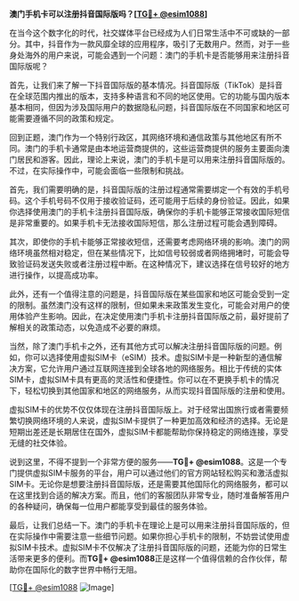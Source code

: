 **澳门手机卡可以注册抖音国际版吗？[[TG💪+ @esim1088](https://t.me/s/esim1088)]**

在当今这个数字化的时代，社交媒体平台已经成为人们日常生活中不可或缺的一部分。其中，抖音作为一款风靡全球的应用程序，吸引了无数用户。然而，对于一些身处海外的用户来说，可能会遇到一个问题：澳门的手机卡是否能够用来注册抖音国际版呢？

首先，让我们来了解一下抖音国际版的基本情况。抖音国际版（TikTok）是抖音在全球范围内推出的版本，支持多种语言和不同的地区使用。它的功能与国内版本基本相同，但因为涉及国际用户的数据隐私问题，抖音国际版在不同国家和地区可能需要遵循不同的政策和规定。

回到正题，澳门作为一个特别行政区，其网络环境和通信政策与其他地区有所不同。澳门的手机卡通常是由本地运营商提供的，这些运营商提供的服务主要面向澳门居民和游客。因此，理论上来说，澳门的手机卡是可以用来注册抖音国际版的。不过，在实际操作中，可能会面临一些限制和挑战。

首先，我们需要明确的是，抖音国际版的注册过程通常需要绑定一个有效的手机号码。这个手机号码不仅用于接收验证码，还可能用于后续的身份验证。因此，如果你选择使用澳门的手机卡注册抖音国际版，确保你的手机卡能够正常接收国际短信是非常重要的。如果手机卡无法接收国际短信，那么注册过程可能会遇到障碍。

其次，即使你的手机卡能够正常接收短信，还需要考虑网络环境的影响。澳门的网络环境虽然相对稳定，但在某些情况下，比如信号较弱或者网络拥堵时，可能会导致验证码发送失败或者注册过程中断。在这种情况下，建议选择在信号较好的地方进行操作，以提高成功率。

此外，还有一个值得注意的问题是，抖音国际版在某些国家和地区可能会受到一定的限制。虽然澳门没有这样的限制，但如果未来政策发生变化，可能会对用户的使用体验产生影响。因此，在决定使用澳门手机卡注册抖音国际版之前，最好提前了解相关的政策动态，以免造成不必要的麻烦。

当然，除了澳门手机卡之外，还有其他方式可以解决注册抖音国际版的问题。例如，你可以选择使用虚拟SIM卡（eSIM）技术。虚拟SIM卡是一种新型的通信解决方案，它允许用户通过互联网连接到全球各地的网络服务。相比于传统的实体SIM卡，虚拟SIM卡具有更高的灵活性和便捷性。你可以在不更换手机卡的情况下，轻松切换到其他国家和地区的网络服务，从而实现抖音国际版的注册和使用。

虚拟SIM卡的优势不仅仅体现在注册抖音国际版上。对于经常出国旅行或者需要频繁切换网络环境的人来说，虚拟SIM卡提供了一种更加高效和经济的选择。无论是短期出差还是长期居住在国外，虚拟SIM卡都能帮助你保持稳定的网络连接，享受无缝的社交体验。

说到这里，不得不提到一个非常方便的服务——**TG💪+ @esim1088**。这是一个专门提供虚拟SIM卡服务的平台，用户可以通过他们的官方网站轻松购买和激活虚拟SIM卡。无论你是想要注册抖音国际版，还是需要其他国际化的网络服务，都可以在这里找到合适的解决方案。而且，他们的客服团队非常专业，随时准备解答用户的各种疑问，确保每一位用户都能享受到最佳的服务体验。

最后，让我们总结一下。澳门的手机卡在理论上是可以用来注册抖音国际版的，但在实际操作中需要注意一些细节问题。如果你担心手机卡的限制，不妨尝试使用虚拟SIM卡技术。虚拟SIM卡不仅解决了注册抖音国际版的问题，还能为你的日常生活带来更多的便利。而**TG💪+ @esim1088**正是这样一个值得信赖的合作伙伴，帮助你在国际化的数字世界中畅行无阻。

[[TG💪+ @esim1088](https://t.me/s/esim1088) ![Image](https://i.postimg.cc/4NQfJmqS/Snipaste-2025-05-13-00-14-12.png)]